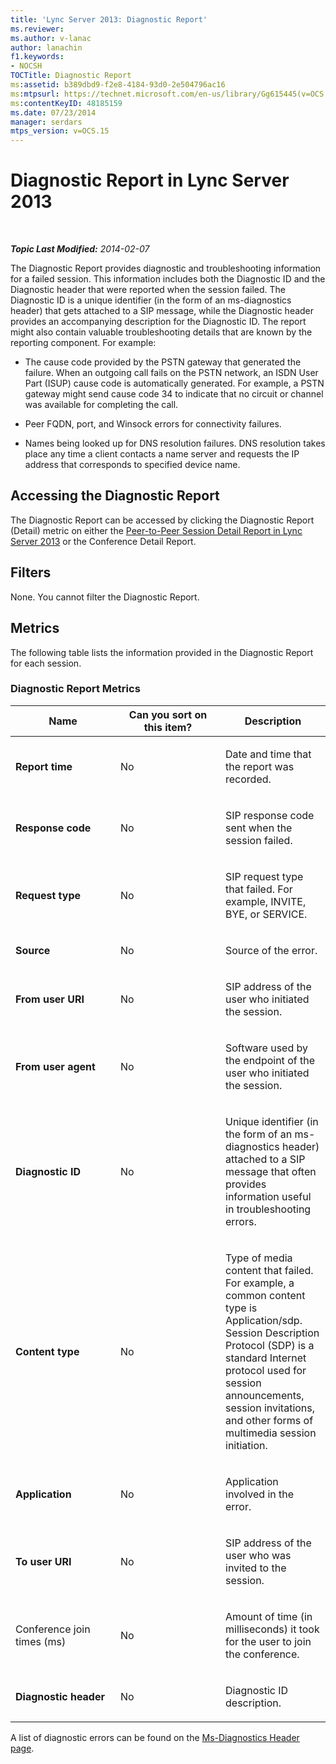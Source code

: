 ```yaml
---
title: 'Lync Server 2013: Diagnostic Report'
ms.reviewer: 
ms.author: v-lanac
author: lanachin
f1.keywords:
- NOCSH
TOCTitle: Diagnostic Report
ms:assetid: b389dbd9-f2e8-4184-93d0-2e504796ac16
ms:mtpsurl: https://technet.microsoft.com/en-us/library/Gg615445(v=OCS.15)
ms:contentKeyID: 48185159
ms.date: 07/23/2014
manager: serdars
mtps_version: v=OCS.15
---
```


<div data-xmlns="http://www.w3.org/1999/xhtml">

<div class="topic" data-xmlns="http://www.w3.org/1999/xhtml" data-msxsl="urn:schemas-microsoft-com:xslt" data-cs="http://msdn.microsoft.com/en-us/">

<div data-asp="http://msdn2.microsoft.com/asp">

# Diagnostic Report in Lync Server 2013

</div>

<div id="mainSection">

<div id="mainBody">

<span> </span>

_**Topic Last Modified:** 2014-02-07_

The Diagnostic Report provides diagnostic and troubleshooting information for a failed session. This information includes both the Diagnostic ID and the Diagnostic header that were reported when the session failed. The Diagnostic ID is a unique identifier (in the form of an ms-diagnostics header) that gets attached to a SIP message, while the Diagnostic header provides an accompanying description for the Diagnostic ID. The report might also contain valuable troubleshooting details that are known by the reporting component. For example:

  - The cause code provided by the PSTN gateway that generated the failure. When an outgoing call fails on the PSTN network, an ISDN User Part (ISUP) cause code is automatically generated. For example, a PSTN gateway might send cause code 34 to indicate that no circuit or channel was available for completing the call.

  - Peer FQDN, port, and Winsock errors for connectivity failures.

  - Names being looked up for DNS resolution failures. DNS resolution takes place any time a client contacts a name server and requests the IP address that corresponds to specified device name.

<div>

## Accessing the Diagnostic Report

The Diagnostic Report can be accessed by clicking the Diagnostic Report (Detail) metric on either the [Peer-to-Peer Session Detail Report in Lync Server 2013](lync-server-2013-peer-to-peer-session-detail-report.md) or the Conference Detail Report.

</div>

<div>

## Filters

None. You cannot filter the Diagnostic Report.

</div>

<div>

## Metrics

The following table lists the information provided in the Diagnostic Report for each session.

### Diagnostic Report Metrics

<table>
<colgroup>
<col style="width: 33%" />
<col style="width: 33%" />
<col style="width: 33%" />
</colgroup>
<thead>
<tr class="header">
<th>Name</th>
<th>Can you sort on this item?</th>
<th>Description</th>
</tr>
</thead>
<tbody>
<tr class="odd">
<td><p><strong>Report time</strong></p></td>
<td><p>No</p></td>
<td><p>Date and time that the report was recorded.</p></td>
</tr>
<tr class="even">
<td><p><strong>Response code</strong></p></td>
<td><p>No</p></td>
<td><p>SIP response code sent when the session failed.</p></td>
</tr>
<tr class="odd">
<td><p><strong>Request type</strong></p></td>
<td><p>No</p></td>
<td><p>SIP request type that failed. For example, INVITE, BYE, or SERVICE.</p></td>
</tr>
<tr class="even">
<td><p><strong>Source</strong></p></td>
<td><p>No</p></td>
<td><p>Source of the error.</p></td>
</tr>
<tr class="odd">
<td><p><strong>From user URI</strong></p></td>
<td><p>No</p></td>
<td><p>SIP address of the user who initiated the session.</p></td>
</tr>
<tr class="even">
<td><p><strong>From user agent</strong></p></td>
<td><p>No</p></td>
<td><p>Software used by the endpoint of the user who initiated the session.</p></td>
</tr>
<tr class="odd">
<td><p><strong>Diagnostic ID</strong></p></td>
<td><p>No</p></td>
<td><p>Unique identifier (in the form of an ms-diagnostics header) attached to a SIP message that often provides information useful in troubleshooting errors.</p></td>
</tr>
<tr class="even">
<td><p><strong>Content type</strong></p></td>
<td><p>No</p></td>
<td><p>Type of media content that failed. For example, a common content type is Application/sdp. Session Description Protocol (SDP) is a standard Internet protocol used for session announcements, session invitations, and other forms of multimedia session initiation.</p></td>
</tr>
<tr class="odd">
<td><p><strong>Application</strong></p></td>
<td><p>No</p></td>
<td><p>Application involved in the error.</p></td>
</tr>
<tr class="even">
<td><p><strong>To user URI</strong></p></td>
<td><p>No</p></td>
<td><p>SIP address of the user who was invited to the session.</p></td>
</tr>
<tr class="odd">
<td><p>Conference join times (ms)</p></td>
<td><p>No</p></td>
<td><p>Amount of time (in milliseconds) it took for the user to join the conference.</p></td>
</tr>
<tr class="even">
<td><p><strong>Diagnostic header</strong></p></td>
<td><p>No</p></td>
<td><p>Diagnostic ID description.</p></td>
</tr>
</tbody>
</table>


A list of diagnostic errors can be found on the [Ms-Diagnostics Header page](http://msdn.microsoft.com/en-us/library/gg132446\(v=office.12\).aspx).

</div>

</div>

<span> </span>

</div>

</div>

</div>

